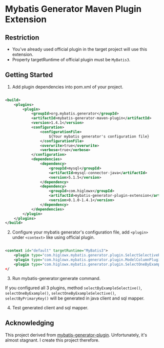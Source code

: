 # Mybatis Generator Maven Plugin Extension

## Restriction

* You've already used official plugin in the target project will use this extension.
* Property targetRuntime of official plugin must be `MyBatis3`.

## Getting Started


1. Add plugin dependencies into pom.xml of your project.

```xml

<build>
    <plugins>
        <plugin>
            <groupId>org.mybatis.generator</groupId>
            <artifactId>mybatis-generator-maven-plugin</artifactId>
            <version>1.4.1</version>
            <configuration>
                <configurationFile>
                    ${Your mybatis generator's configuration file}
                </configurationFile>
                <overwrite>true</overwrite>
                <verbose>true</verbose>
            </configuration>
            <dependencies>
                <dependency>
                    <groupId>mysql</groupId>
                    <artifactId>mysql-connector-java</artifactId>
                    <version>5.1.5</version>
                </dependency>
                <dependency>
                    <groupId>com.higlowx</groupId>
                    <artifactId>mybatis-generator-plugin-extension</artifactId>
                    <version>0.1.0-1.4.1</version>
                </dependency>
            </dependencies>
        </plugin>
    </plugins>
</build>
```

2. Configure your mybatis generator's configuration file, add `<plugin>` under `<context>` like using official plugin.

```xml

<context id="default" targetRuntime="MyBatis3">
    <plugin type="com.higlowx.mybatis.generator.plugin.SelectSelectivePlugin"/>
    <plugin type="com.higlowx.mybatis.generator.plugin.ModelColumnPlugin"/>
    <plugin type="com.higlowx.mybatis.generator.plugin.SelectOneByExamplePlugin"/>
</
```

3. Run mybatis-generator:generate command.

If you configured all 3 plugins, method `selectByExampleSelective()`, `selectOneByExample()`, `selectOneByExampleSelective()`, `selectByPrimaryKey()` will be generated in java client and sql mapper.

4. Test generated client and sql mapper.


## Acknowledging

This project derived from [mybatis-generator-plugin](https://github.com/itfsw/mybatis-generator-plugin). Unfortunately, it's almost stagnant.
I create this project therefore.



